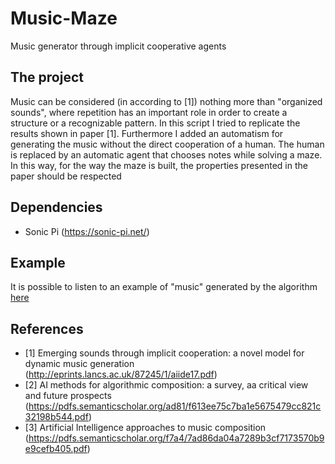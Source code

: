 # Music-Maze
Music generator through implicit cooperative agents

## The project
Music can be considered (in according to [1]) nothing more than "organized sounds", where repetition has an important role in order to create a structure or a recognizable pattern.
In this script I tried to replicate the results shown in paper [1]. Furthermore I added an automatism for generating the music without the direct cooperation of a human. The human is replaced by an automatic agent that chooses notes while solving a maze. In this way, for the way the maze is built, the properties presented in the paper should be respected

## Dependencies
- Sonic Pi (https://sonic-pi.net/)

## Example
It is possible to listen to an example of "music" generated by the algorithm [here](https://soundcloud.com/user-874487063/generated-1)

## References
- [1] Emerging sounds through implicit cooperation: a novel model for dynamic music generation (http://eprints.lancs.ac.uk/87245/1/aiide17.pdf)
- [2] AI methods for algorithmic composition: a survey, aa critical view and future prospects (https://pdfs.semanticscholar.org/ad81/f613ee75c7ba1e5675479cc821c32198b544.pdf)
- [3] Artificial Intelligence approaches to music composition (https://pdfs.semanticscholar.org/f7a4/7ad86da04a7289b3cf7173570b9e9cefb405.pdf)
